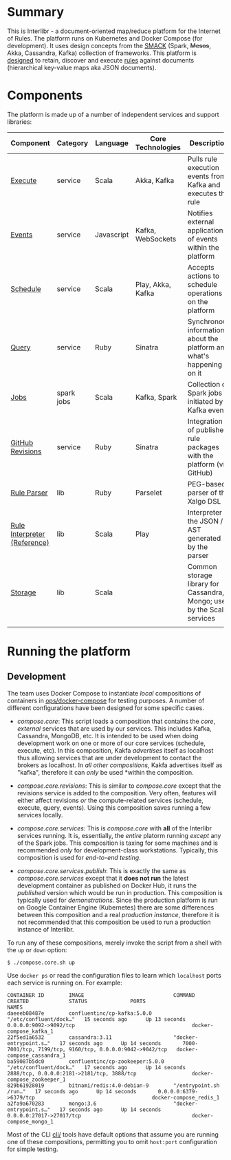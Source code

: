 # Summary

This is Interlibr - a document-oriented map/reduce platform for the
Internet of Rules. The platform runs on Kubernetes and Docker Compose
(for development). It uses design concepts from the
[SMACK](https://mesosphere.com/blog/smack-stack-new-lamp-stack/)
(Spark, ~~Mesos~~, Akka, Cassandra, Kafka) collection of
frameworks. This platform is [designed](./docs/arch-2.0.md) to retain,
discover and execute [rules](./docs/xalgo.md) against documents
(hierarchical key-value maps aka JSON documents).

# Components

The platform is made up of a number of independent services and
support libraries:

| Component                                                                          | Category   | Language   | Core Technologies | Description                                                             |
|------------------------------------------------------------------------------------|------------|------------|-------------------|-------------------------------------------------------------------------|
| [Execute](https://github.com/Xalgorithms/service-il-execute)                       | service    | Scala      | Akka, Kafka       | Pulls rule execution events from Kafka and executes the rule            |
| [Events](https://github.com/Xalgorithms/service-il-events)                         | service    | Javascript | Kafka, WebSockets | Notifies external applications of events within the platform            |
| [Schedule](https://github.com/Xalgorithms/service-il-schedule)                     | service    | Scala      | Play, Akka, Kafka | Accepts actions to schedule operations on the platform                  |
| [Query](https://github.com/Xalgorithms/service-il-query)                           | service    | Ruby       | Sinatra           | Synchronous information about the platform and what's happening on it   |
| [Jobs](https://github.com/Xalgorithms/service-il-jobs)                             | spark jobs | Scala      | Kafka, Spark      | Collection of Spark jobs initiated by Kafka events                      |
| [GitHub Revisions](https://github.com/Xalgorithms/service-il-revisions-github)     | service    | Ruby       | Sinatra           | Integration of published rule packages with the platform (via GitHub)   |
| [Rule Parser](https://github.com/Xalgorithms/lib-rules-parse-ruby)                 | lib        | Ruby       | Parselet          | PEG-based parser of the Xalgo DSL                                       |
| [Rule Interpreter (Reference)](https://github.com/Xalgorithms/lib-rules-int-scala) | lib        | Scala      | Play              | Interpreter of the JSON / AST generated by the parser                   |
| [Storage](https://github.com/Xalgorithms/lib-storage)                              | lib        | Scala      |                   | Common storage library for Cassandra, Mongo; used by the Scala services |
|                                                                                    |            |            |                   |                                                                         |

# Running the platform

## Development

The team uses Docker Compose to instantiate *local* compositions of containers
in [ops/docker-compose](./ops/docker-compose) for testing purposes. A number of
different configurations have been designed for some specific cases.

* *compose.core*: This script loads a composition that contains the *core*,
  *external* services that are used by our services. This includes Kafka,
  Cassandra, MongoDB, etc. It is intended to be used when doing development work
  on one or more of our core services (schedule, execute, etc). In this
  composition, Kakfa *advertises* itself as localhost thus allowing services
  that are under development to contact the brokers as localhost. In *all other
  compositions*, Kakfa advertises itself as "kafka", therefore it can *only* be
  used *within the composition.

* *compose.core.revisions*: This is similar to *compose.core* except that the
  revisions service is added to the composition. Very often, features will
  either affect revisions *or* the compute-related services (schedule, execute,
  query, events). Using this composition saves running a few services locally.

* *compose.core.services*: This is *compose.core* with **all** of the Interlibr
  services running. It is, essentially, the *entire* platorm running *except*
  any of the Spark jobs. This composition is taxing for some machines and is
  recommended *only* for development-class workstations. Typically, this
  composition is used for *end-to-end testing*.

* *compose.core.services.publish*: This is exactly the same as
  *compose.core.services* except that it **does not run** the latest development
  container as published on Docker Hub, it runs the *published* version which
  would be run in production. This composition is typically used for
  *demonstrations*. Since the production platform is run on Google Container
  Engine (Kubernetes) there are some differences between this composition and a
  real *production instance*, therefore it is not recommended that this
  composition be used to run a production instance of Interlibr.

To run any of these compositions, merely invoke the script from a shell with the
`up` or `down` option:

```
$ ./compose.core.sh up
```

Use `docker ps` or read the configuration files to learn which `localhost` ports
each service is running on. For example:

```
CONTAINER ID        IMAGE                             COMMAND                  CREATED             STATUS              PORTS                                                       NAMES
daeeeb08487e        confluentinc/cp-kafka:5.0.0       "/etc/confluent/dock…"   15 seconds ago      Up 13 seconds       0.0.0.0:9092->9092/tcp                                      docker-compose_kafka_1
22f5ed1a6532        cassandra:3.11                    "docker-entrypoint.s…"   17 seconds ago      Up 14 seconds       7000-7001/tcp, 7199/tcp, 9160/tcp, 0.0.0.0:9042->9042/tcp   docker-compose_cassandra_1
ba59087b5dc0        confluentinc/cp-zookeeper:5.0.0   "/etc/confluent/dock…"   17 seconds ago      Up 14 seconds       2888/tcp, 0.0.0.0:2181->2181/tcp, 3888/tcp                  docker-compose_zookeeper_1
829b61928019        bitnami/redis:4.0-debian-9        "/entrypoint.sh /run…"   17 seconds ago      Up 14 seconds       0.0.0.0:6379->6379/tcp                                      docker-compose_redis_1
a2fa9a670283        mongo:3.6                         "docker-entrypoint.s…"   17 seconds ago      Up 14 seconds       0.0.0.0:27017->27017/tcp                                    docker-compose_mongo_1
```

Most of the CLI [cli/](./cli) tools have default options that assume you are
running one of these compositions, permitting you to omit `host:port`
configuration for simple testing.
